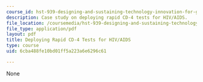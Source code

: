 ```yaml
---
course_id: hst-939-designing-and-sustaining-technology-innovation-for-global-health-practice-spring-2008
description: Case study on deploying rapid CD-4 tests for HIV/AIDS.
file_location: /coursemedia/hst-939-designing-and-sustaining-technology-innovation-for-global-health-practice-spring-2008/6cba488fe10bd01ff5a223a6e6296c61_cd4.pdf
file_type: application/pdf
layout: pdf
title: Deploying Rapid CD-4 Tests for HIV/AIDS
type: course
uid: 6cba488fe10bd01ff5a223a6e6296c61

---
```

None